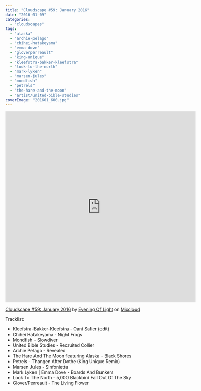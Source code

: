 ```yaml
---
title: "Cloudscape #59: January 2016"
date: "2016-01-09"
categories: 
  - "cloudscapes"
tags: 
  - "alaska"
  - "archie-pelago"
  - "chihei-hatakeyama"
  - "emma-dove"
  - "gloverperreault"
  - "king-unique"
  - "kleefstra-bakker-kleefstra"
  - "look-to-the-north"
  - "mark-lyken"
  - "marsen-jules"
  - "mondfish"
  - "petrels"
  - "the-hare-and-the-moon"
  - "artist/united-bible-studies"
coverImage: "201601_600.jpg"
---
```


<iframe src="https://www.mixcloud.com/widget/iframe/?embed_type=widget_standard&amp;embed_uuid=79bc60df-6dcf-4784-9e1a-d6c8a3c483c8&amp;feed=https%3A%2F%2Fwww.mixcloud.com%2Feveningoflight%2Fcloudscape-59-january-2016%2F&amp;replace=0&amp;stylecolor=c46b6a" width="600" height="600" frameborder="0"></iframe>

[Cloudscape #59: January 2016](https://www.mixcloud.com/eveningoflight/cloudscape-59-january-2016/?utm_source=widget&utm_medium=web&utm_campaign=base_links&utm_term=resource_link) by [Evening Of Light](https://www.mixcloud.com/eveningoflight/?utm_source=widget&utm_medium=web&utm_campaign=base_links&utm_term=profile_link) on [Mixcloud](https://www.mixcloud.com/?utm_source=widget&utm_medium=web&utm_campaign=base_links&utm_term=homepage_link)

Tracklist:

- Kleefstra-Bakker-Kleefstra - Oant Safier (edit)
- Chihei Hatakeyama - Night Frogs
- Mondfish - Slowdiver
- United Bible Studies - Recruited Collier
- Archie Pelago - Revealed
- The Hare And The Moon featuring Alaska - Black Shores
- Petrels - Thangen After Dothe (King Unique Remix)
- Marsen Jules - Sinfonietta
- Mark Lyken | Emma Dove - Boards And Bunkers
- Look To The North - 5,000 Blackbird Fall Out Of The Sky
- Glover/Perreault - The Living Flower
